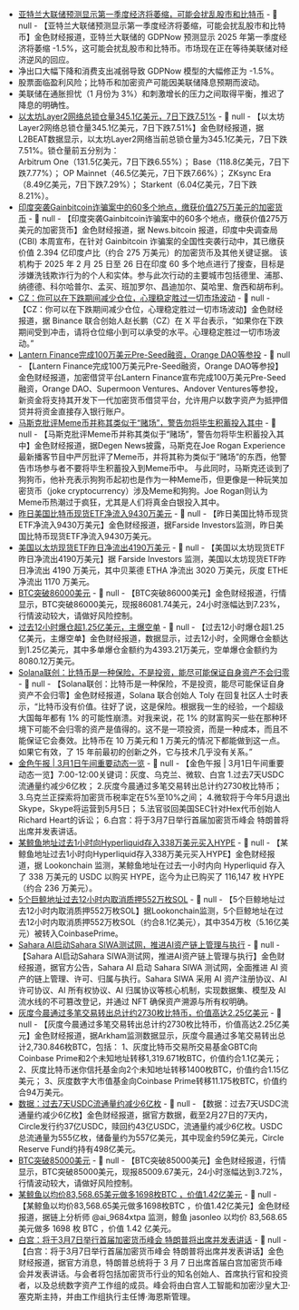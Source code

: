- [亚特兰大联储预测显示第一季度经济将萎缩，可能会扰乱股市和比特币]() - 📰 null - 【亚特兰大联储预测显示第一季度经济将萎缩，可能会扰乱股市和比特币】金色财经报道，亚特兰大联储的 GDPNow 预测显示 2025 年第一季度经济将萎缩 -1.5%，这可能会扰乱股市和比特币。市场现在正在等待美联储对经济逆风的回应。  
- 净出口大幅下降和消费支出减弱导致 GDPNow 模型的大幅修正为 -1.5%。 
- 股票面临盈利风险；比特币和加密资产可能因美联储降息预期而波动。 
- 美联储在通胀担忧（1 月份为 3%）和刺激增长的压力之间取得平衡，推迟了降息的明确性。
- [以太坊Layer2网络总锁仓量345.1亿美元，7日下跌7.51%](https://l2beat.com/scaling/tvs) - 📰 null - 【以太坊Layer2网络总锁仓量345.1亿美元，7日下跌7.51%】金色财经报道，据L2BEAT数据显示，以太坊Layer2网络当前总锁仓量为345.1亿美元，7日下跌7.51%。锁仓量前五分别为：  
Arbitrum One（131.5亿美元，7日下跌6.55%）； 
 Base（118.8亿美元，7日下跌7.77%）； 
OP Mainnet（46.5亿美元，7日下跌7.66%）； 
ZKsync Era（8.49亿美元，7日下跌7.29%）； 
Starkent（6.04亿美元，7日下跌8.21%）。
- [印度突袭Gainbitcoin诈骗案中的60多个地点，缴获价值275万美元的加密货币](https://news.bitcoin.com/india-seizes-2-75m-in-crypto-after-raiding-60-locations-in-gainbitcoin-scam/) - 📰 null - 【印度突袭Gainbitcoin诈骗案中的60多个地点，缴获价值275万美元的加密货币】金色财经报道，据 News.bitcoin 报道，印度中央调查局 (CBI) 本周宣布，在针对 Gainbitcoin 诈骗案的全国性突袭行动中，其已缴获价值 2.394 亿印度卢比（约合 275 万美元）的加密货币及其他关键证据。 
该机构于 2025 年 2 月 25 日至 26 日在印度 60 多个地点进行了搜查，目标是涉嫌洗钱欺诈行为的个人和实体。参与此次行动的主要城市包括德里、浦那、纳德德、科尔哈普尔、孟买、班加罗尔、昌迪加尔、莫哈里、詹西和胡布利。
- [CZ：你可以在下跌期间减少仓位，心理稳定胜过一切市场波动](https://x.com/cz_binance/status/1895711850060456371) - 📰 null - 【CZ：你可以在下跌期间减少仓位，心理稳定胜过一切市场波动】金色财经报道，据 Binance 联合创始人赵长鹏（CZ）在 X 平台表示，“如果你在下跌期间受到冲击，请将仓位缩小到可以承受的水平。心理稳定胜过一切市场波动。”
- [Lantern Finance完成100万美元Pre-Seed融资，Orange DAO等参投]() - 📰 null - 【Lantern Finance完成100万美元Pre-Seed融资，Orange DAO等参投】金色财经报道，加密借贷平台Lantern Finance宣布完成100万美元Pre-Seed融资，Orange DAO、Supermoon Ventures、Andover Ventures等参投，新资金将支持其开发下一代加密货币借贷平台，允许用户以数字资产为抵押借贷并将资金直接存入银行账户。
- [马斯克批评Meme币并称其类似于“赌场”，警告勿将毕生积蓄投入其中](https://x.com/DegenerateNews/status/1895565070362689897) - 📰 null - 【马斯克批评Meme币并称其类似于“赌场”，警告勿将毕生积蓄投入其中】金色财经报道，据Degen News披露，马斯克在Joe Rogan Experience最新播客节目中严厉批评了Meme币，并将其称为类似于“赌场”的东西，他警告市场参与者不要将毕生积蓄投入到Meme币中。 与此同时，马斯克还谈到了狗狗币，他补充表示狗狗币起初也是作为一种Meme币，但更像是一种玩笑加密货币（joke cryptocurrency）涉及Meme和狗狗。Joe Rogan则认为Meme币热潮过于疯狂，尤其是人们将真金白银投入其中。
- [昨日美国比特币现货ETF净流入9430万美元]() - 📰 null - 【昨日美国比特币现货ETF净流入9430万美元】金色财经报道，据Farside Investors监测，昨日美国比特币现货ETF净流入9430万美元。
- [美国以太坊现货ETF昨日净流出4190万美元]() - 📰 null - 【美国以太坊现货ETF昨日净流出4190万美元】据 Farside Investors 监测，美国以太坊现货ETF昨日净流出 4190 万美元，其中贝莱德 ETHA 净流出 3020 万美元，灰度 ETHE 净流出 1170 万美元。
- [BTC突破86000美元]() - 📰 null - 【BTC突破86000美元】金色财经报道，行情显示，BTC突破86000美元，现报86081.74美元，24小时涨幅达到7.23%，行情波动较大，请做好风险控制。
- [过去12小时爆仓超1.25亿美元，主爆空单](https://www.coinglass.com/zh/LiquidationData) - 📰 null - 【过去12小时爆仓超1.25亿美元，主爆空单】金色财经报道，数据显示，过去12小时，全网爆仓金额达到1.25亿美元，其中多单爆仓金额约为4393.21万美元，空单爆仓金额约为8080.12万美元。
- [Solana联创：比特币是一种保险，不是投资，能尽可能保证自身资产不会归零](https://x.com/aeyakovenko/status/1895470499242836271) - 📰 null - 【Solana联创：比特币是一种保险，不是投资，能尽可能保证自身资产不会归零】金色财经报道，Solana 联合创始人 Toly 在回复社区人士时表示，“比特币没有价值。往好了说，这是保险。根据我一生的经验，一个超级大国每年都有 1% 的可能性崩溃。对我来说，花 1% 的财富购买一些在那种环境下可能不会归零的资产是值得的。这不是一项投资，而是一种成本，而且不能保证它会奏效。比特币在 10 万美元和 1 万美元的情况下都能做到这一点。如果它有效，了 15 年前最初的创新之外，它与技术几乎没有关系。”
- [金色午报 | 3月1日午间重要动态一览]() - 📰 null - 【金色午报 | 3月1日午间重要动态一览】7:00-12:00关键词：灰度、乌克兰、微软、白宫 
1.过去7天USDC流通量约减少6亿枚； 
2.灰度今晨通过多笔交易转出总计约2730枚比特币； 
3.乌克兰正探索将加密货币税率定在5%至10%之间； 
4.微软将于今年5月退出Skype，Skype将运营到5月5日； 
5.法官驳回美国SEC针对Hex代币创始人Richard Heart的诉讼； 
6.白宫：将于3月7日举行首届加密货币峰会 特朗普将出席并发表讲话。
- [某鲸鱼地址过去1小时向Hyperliquid存入338万美元买入HYPE](https://twitter.com/lookonchain/status/1895684074100179069) - 📰 null - 【某鲸鱼地址过去1小时向Hyperliquid存入338万美元买入HYPE】金色财经报道，据 Lookonchain 监测，某鲸鱼地址在过去一小时内向 Hyperliquid 存入了 338 万美元的 USDC 以购买 HYPE，迄今为止已购买了 116,147 枚 HYPE（约合 236 万美元）。
- [5个巨鲸地址过去12小时内取消质押552万枚SOL](https://x.com/lookonchain/status/1895680591796093389) - 📰 null - 【5个巨鲸地址过去12小时内取消质押552万枚SOL】据Lookonchain监测，5个巨鲸地址在过去12小时内取消质押552万枚SOL（约合8.1亿美元），其中354万枚（5.16亿美元）被转入CoinbasePrime。
- [Sahara AI启动Sahara SIWA测试网，推进AI资产链上管理与执行](https://x.com/SaharaLabsAI/status/1895608051430015472) - 📰 null - 【Sahara AI启动Sahara SIWA测试网，推进AI资产链上管理与执行】金色财经报道，据官方公告，Sahara AI 启动 Sahara SIWA 测试网，全面推进 AI 资产的链上管理、许可、归属与执行。Sahara SIWA 采用 AI 资产注册协议、AI 许可协议、AI 所有权协议、AI 归属协议等核心机制，实现数据集、模型及 AI 流水线的不可篡改登记，并通过 NFT 确保资产溯源与所有权明确。
- [灰度今晨通过多笔交易转出总计约2730枚比特币，价值高达2.25亿美元](https://intel.arkm.com/explorer/address/15oSzPcMRZtZ6mKS1ttTksYAm3HFknWomS) - 📰 null - 【灰度今晨通过多笔交易转出总计约2730枚比特币，价值高达2.25亿美元】金色财经报道，据Arkham监测数据显示，灰度今晨通过多笔交易转出总计2,730.846枚BTC，包括： 
1、灰度比特币交易所交易基金GBTC向Coinbase Prime和2个未知地址转移1,319.671枚BTC，价值约合1.1亿美元； 
2、灰度比特币迷你信托基金向2个未知地址转移1400枚BTC，价值约合1.15亿美元； 
3、灰度数字大市值基金向Coinbase Prime转移11.175枚BTC，价值约合94万美元。
- [数据：过去7天USDC流通量约减少6亿枚](https://www.circle.com/transparency) - 📰 null - 【数据：过去7天USDC流通量约减少6亿枚】金色财经报道，据官方数据，截至2月27日的7天内，Circle发行约37亿USDC，赎回约43亿USDC，流通量约减少6亿枚。USDC总流通量为555亿枚，储备量约为557亿美元，其中现金约59亿美元，Circle Reserve Fund约持有498亿美元。
- [BTC突破85000美元]() - 📰 null - 【BTC突破85000美元】金色财经报道，行情显示，BTC突破85000美元，现报85009.67美元，24小时涨幅达到3.72%，行情波动较大，请做好风险控制。
- [某鲸鱼以均价83,568.65美元做多1698枚BTC ，价值1.42亿美元](https://x.com/ai_9684xtpa/status/1895660918937444459) - 📰 null - 【某鲸鱼以均价83,568.65美元做多1698枚BTC ，价值1.42亿美元】金色财经报道，据链上分析师 @ai_9684xtpa 监测，鲸鱼 jasonleo 以均价 83,568.65 美元做多 1698 枚 BTC ，价值 1.42 亿美元。
- [白宫：将于3月7日举行首届加密货币峰会 特朗普将出席并发表讲话](https://x.com/EleanorTerrett/status/1895652998774456737) - 📰 null - 【白宫：将于3月7日举行首届加密货币峰会 特朗普将出席并发表讲话】金色财经报道，据官方消息，特朗普总统将于 3 月 7 日出席首届白宫加密货币峰会并发表讲话。与会者将包括加密货币行业的知名创始人、首席执行官和投资者，以及总统数字资产工作组的成员。峰会将由白宫人工智能和加密沙皇大卫·塞克斯主持，并由工作组执行主任博·海恩斯管理。
